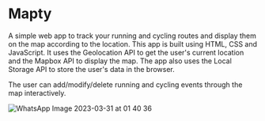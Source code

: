 # Mapty
A simple web app to track your running and cycling routes and display them on the map according to the location. This app is built using HTML, CSS and JavaScript. It uses the Geolocation API to get the user's current location and the Mapbox API to display the map. The app also uses the Local Storage API to store the user's data in the browser.

The user can add/modify/delete running and cycling events through the map interactively.

![WhatsApp Image 2023-03-31 at 01 40 36](https://user-images.githubusercontent.com/113640526/228979473-7193b913-94a5-4786-96e5-ce3508e29da1.jpeg)
